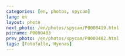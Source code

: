 ```yaml
---
categories: [en, photos, spycam]
lang: en
layout: photo
next_photo: /en/photos/spycam/P0000419.html
picname: P0000483
prev_photo: /en/photos/spycam/P0000482.html
tags: [Fotofalle, Hyenas]
---
```

